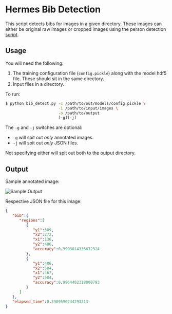 # Hermes Bib Detection

This script detects bibs for images in a given directory. These images can
either be original raw images or cropped images using the person detection
[script](https://github.com/alexcu/hermes-training-utils/blob/master/person_detect.rb).

## Usage

You will need the following:

1. The training configuration file (`config.pickle`) along with the model hdf5
   file. These should sit in the same directory.
2. Input files in a directory.

To run:

```bash
$ python bib_detect.py -c /path/to/out/models/config.pickle \
                       -i /path/to/input/images \
                       -o /path/to/output
                       [-g][-j]
```

The `-g` and `-j` switches are optional:

- `-g` will spit out _only_ annotated images.
- `-j` will spit out _only_ JSON files.

Not specifying either will spit out both to the output directory.

## Output

Sample annotated image:

![Sample Output](https://i.imgur.com/gFpCPCC.jpg)

Respective JSON file for this image:

```json
{
   "bib":{
      "regions":[
         {
            "y1":389,
            "x2":272,
            "x1":136,
            "y2":486,
            "accuracy":0.9993014335632324
         },
         {
            "y1":486,
            "x2":584,
            "x1":467,
            "y2":584,
            "accuracy":0.9964402318000793
         }
      ]
   },
   "elapsed_time":0.3909590244293213
}
```
